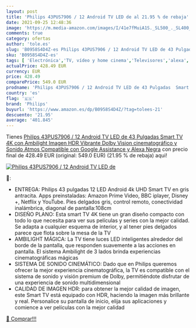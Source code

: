 ```yaml
---
layout: post
title: 'Philips 43PUS7906 / 12 Android TV LED de al 21.95 % de rebaja'
date: 2021-09-25 12:48:36
image: 'https://m.media-amazon.com/images/I/41e7fMuiA1S._SL500_._SL400_.jpg'
comments: true
category: ofertas
author: 'tole.es'
slug: 'B0958S4D4Z-es Philips 43PUS7906 / 12 Android TV LED de 43 Pulgadas Smart...'
sku: 'B0958S4D4Z-es'
tags: [ 'Electrónica','TV, vídeo y home cinema','Televisores','alexa','philips', ]
actualPrice: 428.49 EUR
currency: EUR
price: 428.49
comparePrice: 549.0 EUR
prodname: 'Philips 43PUS7906 / 12 Android TV LED de 43 Pulgadas  Smart TV 4K con Ambilight  Imagen HDR Vibrante  Dolby Vision cinematográfico y Sonido Atmos  Compatible con Google Assistance y Alexa  Negra'
country: 'es'
flag: '🇪🇸'
brand: 'Philips'
buyurl: 'https://www.amazon.es/dp/B0958S4D4Z/?tag=tolees-21'
descuento: '21.95'
average: '401.845'
---
```


Tienes [Philips 43PUS7906 / 12 Android TV LED de 43 Pulgadas  Smart TV 4K con Ambilight  Imagen HDR Vibrante  Dolby Vision cinematográfico y Sonido Atmos  Compatible con Google Assistance y Alexa  Negra](https://www.amazon.es/dp/B0958S4D4Z/?tag=tolees-21) con precio final de  428.49 EUR (original: 549.0 EUR) (21.95 %  de rebaja) aqui!

[![Philips 43PUS7906 / 12 Android TV LED de](https://m.media-amazon.com/images/I/41e7fMuiA1S._SL500_._SL400_.jpg)](https://www.amazon.es/dp/B0958S4D4Z/?tag=tolees-21)

🔎:

- ENTREGA: Philips 43 pulgadas 12 LED Android 4k UHD Smart TV en gris antracita. Apps preinstaladas: Amazon Prime Video, BBC iplayer, Disney +, Netflix y YouTube. Pies delgados gris, control remoto, conectividad inalámbrica, diagonal de pantalla:108cm
- DISEÑO PLANO: Esta smart TV 4K tiene un gran diseño compacto con todo lo que necesita para ver sus películas y series con la mejor calidad. Se adapta a cualquier esquema de interior, y al tener pies delgados parece que flota sobre la mesa de la TV
- AMBILIGHT MÁGICA: La TV tiene luces LED inteligentes alrededor del borde de la pantalla, que responden suavemente a las acciones en pantalla. El sistema Ambilight de 3 lados brinda experiencias cinematográficas mágicas
- SISTEMA DE SONIDO CINEMÁTICO: Dado que en Philips queremos ofrecer la mejor experiencia cinematográfica, la TV es compatible con el sistema de sonido y visión premium de Dolby, permitiéndote disfrutar de una experiencia de sonido multidimensional
- CALIDAD DE IMAGEN HDR: para obtener la mejor calidad de imagen, este Smart TV está equipado con HDR, haciendo la imagen más brillante y real. Personalice su pantalla de inicio, elija sus aplicaciones y comience a ver películas con la mejor calidad

[🛒 Comprar!!!](https://www.amazon.es/dp/B0958S4D4Z/?tag=tolees-21)
